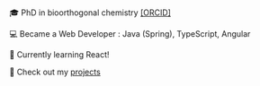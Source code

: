 🎓 PhD in bioorthogonal chemistry [[ORCID]](https://orcid.org/0000-0002-2514-4129)

💻 Became a Web Developer : Java (Spring), TypeScript, Angular

🚀 Currently learning React! 

🔗 Check out my [projects](https://github.com/Noh4ns3n?tab=repositories ) 
